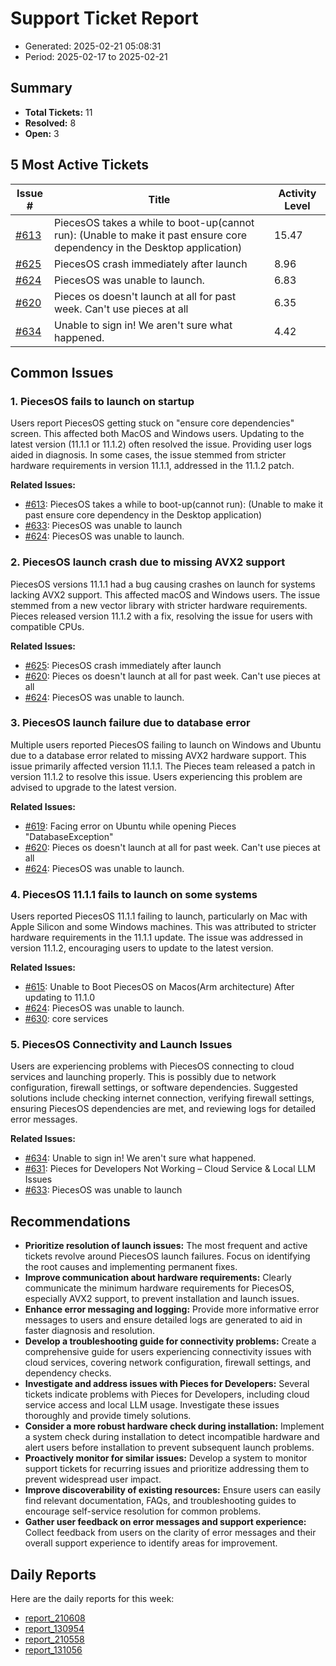 # Support Ticket Report
- Generated: 2025-02-21 05:08:31
- Period: 2025-02-17 to 2025-02-21

## Summary
- **Total Tickets:** 11
- **Resolved:** 8
- **Open:** 3

## 5 Most Active Tickets
| Issue # | Title | Activity Level |
|---------|-------|----------------|
| [#613](https://github.com/pieces-app/support/issues/613) | PiecesOS takes a while to boot-up(cannot run): (Unable to make it past ensure core dependency in the Desktop application) | 15.47 |
| [#625](https://github.com/pieces-app/support/issues/625) | PiecesOS crash immediately after launch | 8.96 |
| [#624](https://github.com/pieces-app/support/issues/624) | PiecesOS was unable to launch. | 6.83 |
| [#620](https://github.com/pieces-app/support/issues/620) | Pieces os doesn't launch at all for past week. Can't use pieces at all | 6.35 |
| [#634](https://github.com/pieces-app/support/issues/634) | Unable to sign in! We aren't sure what happened. | 4.42 |

## Common Issues
### 1. PiecesOS fails to launch on startup
Users report PiecesOS getting stuck on "ensure core dependencies" screen. This affected both MacOS and Windows users. Updating to the latest version (11.1.1 or 11.1.2) often resolved the issue. Providing user logs aided in diagnosis. In some cases, the issue stemmed from stricter hardware requirements in version 11.1.1, addressed in the 11.1.2 patch.

**Related Issues:**
- [#613](https://github.com/pieces-app/support/issues/613): PiecesOS takes a while to boot-up(cannot run): (Unable to make it past ensure core dependency in the Desktop application)
- [#633](https://github.com/pieces-app/support/issues/633): PiecesOS was unable to launch
- [#624](https://github.com/pieces-app/support/issues/624): PiecesOS was unable to launch.

### 2. PiecesOS launch crash due to missing AVX2 support
PiecesOS versions 11.1.1 had a bug causing crashes on launch for systems lacking AVX2 support. This affected macOS and Windows users. The issue stemmed from a new vector library with stricter hardware requirements. Pieces released version 11.1.2 with a fix, resolving the issue for users with compatible CPUs.

**Related Issues:**
- [#625](https://github.com/pieces-app/support/issues/625): PiecesOS crash immediately after launch
- [#620](https://github.com/pieces-app/support/issues/620): Pieces os doesn't launch at all for past week. Can't use pieces at all
- [#624](https://github.com/pieces-app/support/issues/624): PiecesOS was unable to launch.

### 3. PiecesOS launch failure due to database error
Multiple users reported PiecesOS failing to launch on Windows and Ubuntu due to a database error related to missing AVX2 hardware support. This issue primarily affected version 11.1.1. The Pieces team released a patch in version 11.1.2 to resolve this issue. Users experiencing this problem are advised to upgrade to the latest version.

**Related Issues:**
- [#619](https://github.com/pieces-app/support/issues/619): Facing error on Ubuntu while opening Pieces "DatabaseException"
- [#620](https://github.com/pieces-app/support/issues/620): Pieces os doesn't launch at all for past week. Can't use pieces at all
- [#624](https://github.com/pieces-app/support/issues/624): PiecesOS was unable to launch.

### 4. PiecesOS 11.1.1 fails to launch on some systems
Users reported PiecesOS 11.1.1 failing to launch, particularly on Mac with Apple Silicon and some Windows machines. This was attributed to stricter hardware requirements in the 11.1.1 update. The issue was addressed in version 11.1.2, encouraging users to update to the latest version.

**Related Issues:**
- [#615](https://github.com/pieces-app/support/issues/615): Unable to Boot PiecesOS on Macos(Arm architecture) After updating to 11.1.0
- [#624](https://github.com/pieces-app/support/issues/624): PiecesOS was unable to launch.
- [#630](https://github.com/pieces-app/support/issues/630): core services

### 5. PiecesOS Connectivity and Launch Issues
Users are experiencing problems with PiecesOS connecting to cloud services and launching properly. This is possibly due to network configuration, firewall settings, or software dependencies. Suggested solutions include checking internet connection, verifying firewall settings, ensuring PiecesOS dependencies are met, and reviewing logs for detailed error messages.

**Related Issues:**
- [#634](https://github.com/pieces-app/support/issues/634): Unable to sign in! We aren't sure what happened.
- [#631](https://github.com/pieces-app/support/issues/631): Pieces for Developers Not Working – Cloud Service & Local LLM Issues
- [#633](https://github.com/pieces-app/support/issues/633): PiecesOS was unable to launch


## Recommendations
- **Prioritize resolution of launch issues:** The most frequent and active tickets revolve around PiecesOS launch failures. Focus on identifying the root causes and implementing permanent fixes.
- **Improve communication about hardware requirements:** Clearly communicate the minimum hardware requirements for PiecesOS, especially AVX2 support, to prevent installation and launch issues.
- **Enhance error messaging and logging:** Provide more informative error messages to users and ensure detailed logs are generated to aid in faster diagnosis and resolution.
- **Develop a troubleshooting guide for connectivity problems:** Create a comprehensive guide for users experiencing connectivity issues with cloud services, covering network configuration, firewall settings, and dependency checks.
- **Investigate and address issues with Pieces for Developers:** Several tickets indicate problems with Pieces for Developers, including cloud service access and local LLM usage. Investigate these issues thoroughly and provide timely solutions.
- **Consider a more robust hardware check during installation:** Implement a system check during installation to detect incompatible hardware and alert users before installation to prevent subsequent launch problems.
- **Proactively monitor for similar issues:** Develop a system to monitor support tickets for recurring issues and prioritize addressing them to prevent widespread user impact.
- **Improve discoverability of existing resources:** Ensure users can easily find relevant documentation, FAQs, and troubleshooting guides to encourage self-service resolution for common problems.
- **Gather user feedback on error messages and support experience:** Collect feedback from users on the clarity of error messages and their overall support experience to identify areas for improvement.

## Daily Reports
Here are the daily reports for this week:

- [report_210608](daily/2025-02-18/report_210608.md)
- [report_130954](daily/2025-02-18/report_130954.md)
- [report_210558](daily/2025-02-20/report_210558.md)
- [report_131056](daily/2025-02-20/report_131056.md)
